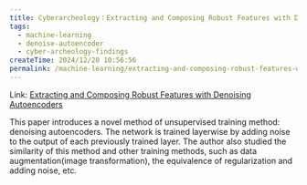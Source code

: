```yaml
---
title: Cyberarcheology：Extracting and Composing Robust Features with Denoising  Autoencoders
tags:
  - machine-learning
  - denoise-autoencoder
  - cyber-archeology-findings
createTime: 2024/12/20 10:56:56
permalink: /machine-learning/extracting-and-composing-robust-features-with-denoising-autoencoders/
---
```


Link: [Extracting and Composing Robust Features with Denoising Autoencoders](http://portal.acm.org/citation.cfm?doid=1390156.1390294)

This paper introduces a novel method of unsupervised training method: denoising autoencoders. The network is trained layerwise by adding noise to the output of each previously trained layer. The author also studied the similarity of this method and other training methods, such as data augmentation(image transformation), the equivalence of regularization and adding noise, etc.